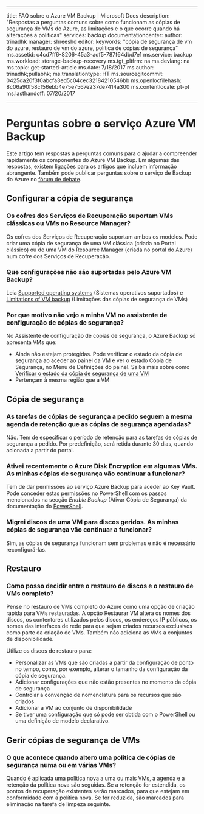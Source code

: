 
---
title: FAQ sobre o Azure VM Backup | Microsoft Docs
description: "Respostas a perguntas comuns sobre como funcionam as cópias de segurança de VMs do Azure, as limitações e o que ocorre quando há alterações a políticas"
services: backup
documentationcenter: 
author: trinadhk
manager: shreeshd
editor: 
keywords: "cópia de segurança de vm do azure, restauro de vm do azure, política de cópias de segurança"
ms.assetid: c4cd7ff6-8206-45a3-adf5-787f64dbd7e1
ms.service: backup
ms.workload: storage-backup-recovery
ms.tgt_pltfrm: na
ms.devlang: na
ms.topic: get-started-article
ms.date: 7/18/2017
ms.author: trinadhk;pullabhk;
ms.translationtype: HT
ms.sourcegitcommit: 0425da20f3f0abcfa3ed5c04cec32184210546bb
ms.openlocfilehash: 8c06a90f58cf56ebb4e75e7567e237de7414a300
ms.contentlocale: pt-pt
ms.lasthandoff: 07/20/2017

---
# <a name="questions-about-the-azure-vm-backup-service"></a>Perguntas sobre o serviço Azure VM Backup
Este artigo tem respostas a perguntas comuns para o ajudar a compreender rapidamente os componentes do Azure VM Backup. Em algumas das respostas, existem ligações para os artigos que incluem informação abrangente. Também pode publicar perguntas sobre o serviço de Backup do Azure no [fórum de debate](https://social.msdn.microsoft.com/forums/azure/home?forum=windowsazureonlinebackup).

## <a name="configure-backup"></a>Configurar a cópia de segurança
### <a name="do-recovery-services-vaults-support-classic-vms-or-resource-manager-based-vms-br"></a>Os cofres dos Serviços de Recuperação suportam VMs clássicas ou VMs no Resource Manager? <br/>
Os cofres dos Serviços de Recuperação suportam ambos os modelos.  Pode criar uma cópia de segurança de uma VM clássica (criada no Portal clássico) ou de uma VM do Resource Manager (criada no portal do Azure) num cofre dos Serviços de Recuperação.

### <a name="what-configurations-are-not-supported-by-azure-vm-backup-"></a>Que configurações não são suportadas pelo Azure VM Backup?
Leia [Supported operating systems](backup-azure-arm-vms-prepare.md#supported-operating-system-for-backup) (Sistemas operativos suportados) e [Limitations of VM backup](backup-azure-arm-vms-prepare.md#limitations-when-backing-up-and-restoring-a-vm) (Limitações das cópias de segurança de VMs)

### <a name="why-cant-i-see-my-vm-in-configure-backup-wizard"></a>Por que motivo não vejo a minha VM no assistente de configuração de cópias de segurança?
No Assistente de configuração de cópias de segurança, o Azure Backup só apresenta VMs que:
* Ainda não estejam protegidas. Pode verificar o estado da cópia de segurança ao aceder ao painel da VM e ver o estado Cópia de Segurança, no Menu de Definições do painel. Saiba mais sobre como [Verificar o estado da cópia de segurança de uma VM](backup-azure-vms-first-look-arm.md#configure-the-backup-job-from-the-vm-management-blade)
* Pertençam à mesma região que a VM

## <a name="backup"></a>Cópia de segurança
### <a name="will-on-demand-backup-job-follow-same-retention-schedule-as-scheduled-backups"></a>As tarefas de cópias de segurança a pedido seguem a mesma agenda de retenção que as cópias de segurança agendadas?
Não. Tem de especificar o período de retenção para as tarefas de cópias de segurança a pedido. Por predefinição, será retida durante 30 dias, quando acionada a partir do portal. 

### <a name="i-recently-enabled-azure-disk-encryption-on-some-vms-will-my-backups-continue-to-work"></a>Ativei recentemente o Azure Disk Encryption em algumas VMs. As minhas cópias de segurança vão continuar a funcionar?
Tem de dar permissões ao serviço Azure Backup para aceder ao Key Vault. Pode conceder estas permissões no PowerShell com os passos mencionados na secção *Enable Backup* (Ativar Cópia de Segurança) da documentação do [PowerShell](backup-azure-vms-automation.md).

### <a name="i-migrated-disks-of-a-vm-to-managed-disks-will-my-backups-continue-to-work"></a>Migrei discos de uma VM para discos geridos. As minhas cópias de segurança vão continuar a funcionar?
Sim, as cópias de segurança funcionam sem problemas e não é necessário reconfigurá-las. 

## <a name="restore"></a>Restauro
### <a name="how-do-i-decide-between-restoring-disks-versus-full-vm-restore"></a>Como posso decidir entre o restauro de discos e o restauro de VMs completo?
Pense no restauro de VMs completo do Azure como uma opção de criação rápida para VMs restauradas. A opção Restaurar VM altera os nomes dos discos, os contentores utilizados pelos discos, os endereços IP públicos, os nomes das interfaces de rede para que sejam criados recursos exclusivos como parte da criação de VMs. Também não adiciona as VMs a conjuntos de disponibilidade. 

Utilize os discos de restauro para:
* Personalizar as VMs que são criadas a partir da configuração de ponto no tempo, como, por exemplo, alterar o tamanho da configuração da cópia de segurança.
* Adicionar configurações que não estão presentes no momento da cópia de segurança 
* Controlar a convenção de nomenclatura para os recursos que são criados
* Adicionar a VM ao conjunto de disponibilidade
* Se tiver uma configuração que só pode ser obtida com o PowerShell ou uma definição de modelo declarativo.

## <a name="manage-vm-backups"></a>Gerir cópias de segurança de VMs
### <a name="what-happens-when-i-change-a-backup-policy-on-vms"></a>O que acontece quando altero uma política de cópias de segurança numa ou em várias VMs?
Quando é aplicada uma política nova a uma ou mais VMs, a agenda e a retenção da política nova são seguidas. Se a retenção for estendida, os pontos de recuperação existentes serão marcados, para que estejam em conformidade com a política nova. Se for reduzida, são marcados para eliminação na tarefa de limpeza seguinte. 

